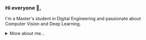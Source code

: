 ### Hi everyone 👋,

I'm a Master's student in Digital Engineering and passionate about Computer Vision and Deep Learning.

<details>
<summary>
  More about me...
</summary>

### ✨ About me
- 🎓 I'm studying Digital Engineering at the Bauhaus-University Weimar, Germany.
- ⚙️ I’m currently working on my Master's thesis in the field of multi-domain feature extraction for image retrieval (see my repository [mdfe](https://github.com/morrisfl/mdfe))
- 🔭 I'm looking for a job in the field of Computer Vision and Deep Learning (starting from April 2024). See my [CV](cv.pdf) for more information.

### 🛠️ Tech Stack
![Python](https://img.shields.io/badge/-Python-000?&logo=Python)
![Java](https://img.shields.io/badge/-Java-000?&logo=Java&logoColor=007396)
![Matlab](https://img.shields.io/badge/-Matlab-000?&logo=Mathworks)

![PyTorch](https://img.shields.io/badge/-PyTorch-000?&logo=PyTorch)
![OpenCV](https://img.shields.io/badge/-OpenCV-000?&logo=OpenCV)
![Scikit-learn](https://img.shields.io/badge/-Scikit%20Learn-000?&logo=scikit-learn)
![Hugging Face](https://img.shields.io/badge/-Hugging%20Face-000?&logo=huggingface)
![Jupyter](https://img.shields.io/badge/-Jupyter-000?&logo=Jupyter)
![NumPy](https://img.shields.io/badge/-NumPy-000?&logo=numpy)
![Pandas](https://img.shields.io/badge/-Pandas-000?&logo=pandas)
![Matplotlib](https://img.shields.io/badge/-Matplotlib-000?&logo=matplotlib)
![Seaborn](https://img.shields.io/badge/-Seaborn-000?&logo=seaborn)

![Git](https://img.shields.io/badge/-Git-000?&logo=git)
![GitHub](https://img.shields.io/badge/-GitHub-000?&logo=github)
![GitLab](https://img.shields.io/badge/-GitLab-000?&logo=gitlab)
![Anaconda](https://img.shields.io/badge/-Anaconda-000?&logo=anaconda)
![PyCharm](https://img.shields.io/badge/-PyCharm-000?&logo=pycharm)
![Ecplise](https://img.shields.io/badge/-Eclipse-000?&logo=eclipse)

![macOS](https://img.shields.io/badge/-macOS-000?&logo=apple)
![Linux](https://img.shields.io/badge/-Linux-000?&logo=linux)
![Ubuntu](https://img.shields.io/badge/-Ubuntu-000?&logo=ubuntu)

### ☎️ Contact me
[![LinkedIn](https://img.shields.io/badge/-LinkedIn-000?&logo=LinkedIn)](https://www.linkedin.com/in/morris-florek-883b2710a/)
[![Mail](https://img.shields.io/badge/-Mail-000?&logo=Gmail)](mailto:morris.floreklgmx.de)

